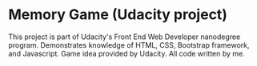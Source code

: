 
# Memory Game (Udacity project)

This project is part of Udacity's Front End Web Developer nanodegree program. Demonstrates knowledge of HTML, CSS, Bootstrap framework, and Javascript. Game idea provided by Udacity. All code written by me.

